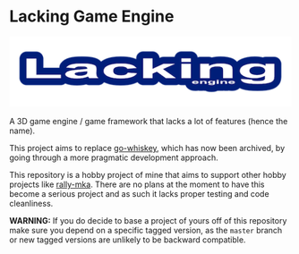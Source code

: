 # Lacking Game Engine

![logo](logo.png)

A 3D game engine / game framework that lacks a lot of features (hence the name).

This project aims to replace [go-whiskey](https://github.com/mokiat/go-whiskey), which has now been archived, by going through a more pragmatic development approach.

This repository is a hobby project of mine that aims to support other hobby projects like [rally-mka](https://github.com/mokiat/rally-mka). There are no plans at the moment to have this become a serious project and as such it lacks proper testing and code cleanliness.

**WARNING:** If you do decide to base a project of yours off of this repository make sure you depend on a specific tagged version, as the `master` branch or new tagged versions are unlikely to be backward compatible.
